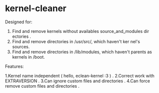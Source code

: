 kernel-cleaner
==============

Designed for:

1. Find and remove kernels without availables source_and_modules dir
ectories .
2. Find and remove directories in /usr/src/, which haven't ker
nel's sources.
3. Find and remove directories in /lib/modules, which haven't parents 
as kernels in /boot.

Features:

1.Kernel name independent ( hello, eclean-kernel :3 )
.
2.Correct work with EXTRAVERSION
.
3.Can ignore custom files and directories
.
4.Can force remove custom files and directories
.

